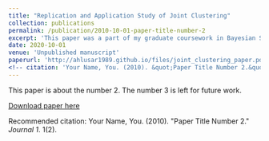 ```yaml
---
title: "Replication and Application Study of Joint Clustering"
collection: publications
permalink: /publication/2010-10-01-paper-title-number-2
excerpt: 'This paper was a part of my graduate coursework in Bayesian Statistics'
date: 2020-10-01
venue: 'Unpublished manuscript'
paperurl: 'http://ahlusar1989.github.io/files/joint_clustering_paper.pdf'
<!-- citation: 'Your Name, You. (2010). &quot;Paper Title Number 2.&quot; <i>Journal 1</i>. 1(2).' -->s
---
```

This paper is about the number 2. The number 3 is left for future work.

[Download paper here](http://ahlusar1989.github.io/files/joint_clustering_paper.pdf)

Recommended citation: Your Name, You. (2010). "Paper Title Number 2." <i>Journal 1</i>. 1(2).